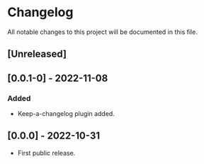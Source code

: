 # Changelog

All notable changes to this project will be documented in this file.

## [Unreleased]

## [0.0.1-0] - 2022-11-08

### Added

- Keep-a-changelog plugin added.

## [0.0.0] - 2022-10-31

- First public release.
